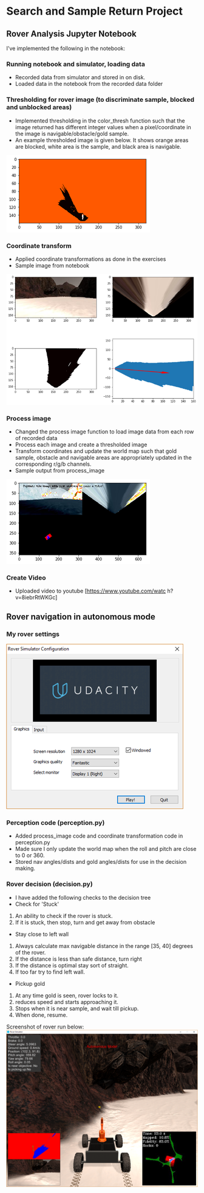 [image1]: ./threshold_image.png
[image2]: ./coordinate_transform.png
[image3]: ./process_image.png
[image4]: ./roversim_screenshot.png
[image5]: ./rover_settings.png

# Search and Sample Return Project

## Rover Analysis Jupyter Notebook

I've implemented the following in the notebook:

### Running notebook and simulator, loading data
* Recorded data from simulator and stored in on disk.
* Loaded data in the notebook from the recorded data folder

### Thresholding for rover image (to discriminate sample, blocked and unblocked areas)
* Implemented thresholding in the color_thresh function such that the image returned has different integer values when a pixel/coordinate in the image is navigable/obstacle/gold sample.
* An example thresholded image is given below. It shows orange areas are blocked, white area is the sample, and black area is navigable.

![image1]

### Coordinate transform
* Applied coordinate transformations as done in the exercises
* Sample image from notebook

![image2]

### Process image
* Changed the process image function to load image data from each row of recorded data
* Process each image and create a thresholded image
* Transform coordinates and update the world map such that gold sample, obstacle and navigable areas are appropriately updated in the corresponding r/g/b channels.
* Sample output from process_image

![image3]

### Create Video
* Uploaded video to youtube [https://www.youtube.com/watc   h?v=8iebrRtWKGc]

## Rover navigation in autonomous mode

### My rover settings

![image5]

### Perception code (perception.py)
* Added process_image code and coordinate transformation code in perception.py
* Made sure I only update the world map when the roll and pitch are close to 0 or 360.
* Stored nav angles/dists and gold angles/dists for use in the decision making.

### Rover decision (decision.py)
* I have added the following checks to the decision tree
* Check for 'Stuck'
1. An ability to check if the rover is stuck.
2. If it is stuck, then stop, turn and get away from obstacle
* Stay close to left wall
1. Always calculate max navigable distance in the range [35, 40] degrees of the rover.
2. If the distance is less than safe distance, turn right
3. If the distance is optimal stay sort of straight.
4. If too far try to find left wall.
* Pickup gold
1. At any time gold is seen, rover locks to it.
2. reduces speed and starts approaching it.
3. Stops when it is near sample, and wait till pickup.
4. When done, resume.

Screenshot of rover run below:
![image4]
